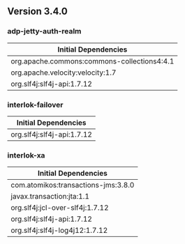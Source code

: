 ## Version 3.4.0 ##

### adp-jetty-auth-realm ###
| Initial Dependencies |
| -------- |
| org.apache.commons:commons-collections4:4.1 |
| org.apache.velocity:velocity:1.7 |
| org.slf4j:slf4j-api:1.7.12 |

### interlok-failover ###
| Initial Dependencies |
| -------- |
| org.slf4j:slf4j-api:1.7.12 |

### interlok-xa ###
| Initial Dependencies |
| -------- |
| com.atomikos:transactions-jms:3.8.0 |
| javax.transaction:jta:1.1 |
| org.slf4j:jcl-over-slf4j:1.7.12 |
| org.slf4j:slf4j-api:1.7.12 |
| org.slf4j:slf4j-log4j12:1.7.12 |

